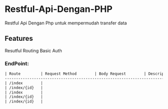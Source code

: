 # Restful-Api-Dengan-PHP
Restful Api Dengan Php untuk mempermudah transfer data

## Features
Resutful Routing
Basic Auth

### EndPoint:
```html
| Route         | Request Method        | Body Request        | Description               |
------------------------------------------------------------------------------------------
| /index        |
| /index/{id}   |
| /index        |
| /index/{id}   |
| /index/{id}   |

```
